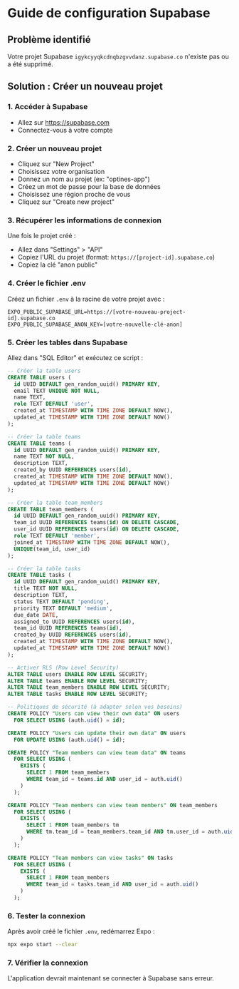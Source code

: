 # Guide de configuration Supabase

## Problème identifié
Votre projet Supabase `igykcyyqkcdnqbzgvvdanz.supabase.co` n'existe pas ou a été supprimé.

## Solution : Créer un nouveau projet

### 1. Accéder à Supabase
- Allez sur https://supabase.com
- Connectez-vous à votre compte

### 2. Créer un nouveau projet
- Cliquez sur "New Project"
- Choisissez votre organisation
- Donnez un nom au projet (ex: "optines-app")
- Créez un mot de passe pour la base de données
- Choisissez une région proche de vous
- Cliquez sur "Create new project"

### 3. Récupérer les informations de connexion
Une fois le projet créé :
- Allez dans "Settings" > "API"
- Copiez l'URL du projet (format: `https://[project-id].supabase.co`)
- Copiez la clé "anon public"

### 4. Créer le fichier .env
Créez un fichier `.env` à la racine de votre projet avec :

```
EXPO_PUBLIC_SUPABASE_URL=https://[votre-nouveau-project-id].supabase.co
EXPO_PUBLIC_SUPABASE_ANON_KEY=[votre-nouvelle-clé-anon]
```

### 5. Créer les tables dans Supabase
Allez dans "SQL Editor" et exécutez ce script :

```sql
-- Créer la table users
CREATE TABLE users (
  id UUID DEFAULT gen_random_uuid() PRIMARY KEY,
  email TEXT UNIQUE NOT NULL,
  name TEXT,
  role TEXT DEFAULT 'user',
  created_at TIMESTAMP WITH TIME ZONE DEFAULT NOW(),
  updated_at TIMESTAMP WITH TIME ZONE DEFAULT NOW()
);

-- Créer la table teams
CREATE TABLE teams (
  id UUID DEFAULT gen_random_uuid() PRIMARY KEY,
  name TEXT NOT NULL,
  description TEXT,
  created_by UUID REFERENCES users(id),
  created_at TIMESTAMP WITH TIME ZONE DEFAULT NOW(),
  updated_at TIMESTAMP WITH TIME ZONE DEFAULT NOW()
);

-- Créer la table team_members
CREATE TABLE team_members (
  id UUID DEFAULT gen_random_uuid() PRIMARY KEY,
  team_id UUID REFERENCES teams(id) ON DELETE CASCADE,
  user_id UUID REFERENCES users(id) ON DELETE CASCADE,
  role TEXT DEFAULT 'member',
  joined_at TIMESTAMP WITH TIME ZONE DEFAULT NOW(),
  UNIQUE(team_id, user_id)
);

-- Créer la table tasks
CREATE TABLE tasks (
  id UUID DEFAULT gen_random_uuid() PRIMARY KEY,
  title TEXT NOT NULL,
  description TEXT,
  status TEXT DEFAULT 'pending',
  priority TEXT DEFAULT 'medium',
  due_date DATE,
  assigned_to UUID REFERENCES users(id),
  team_id UUID REFERENCES teams(id),
  created_by UUID REFERENCES users(id),
  created_at TIMESTAMP WITH TIME ZONE DEFAULT NOW(),
  updated_at TIMESTAMP WITH TIME ZONE DEFAULT NOW()
);

-- Activer RLS (Row Level Security)
ALTER TABLE users ENABLE ROW LEVEL SECURITY;
ALTER TABLE teams ENABLE ROW LEVEL SECURITY;
ALTER TABLE team_members ENABLE ROW LEVEL SECURITY;
ALTER TABLE tasks ENABLE ROW LEVEL SECURITY;

-- Politiques de sécurité (à adapter selon vos besoins)
CREATE POLICY "Users can view their own data" ON users
  FOR SELECT USING (auth.uid() = id);

CREATE POLICY "Users can update their own data" ON users
  FOR UPDATE USING (auth.uid() = id);

CREATE POLICY "Team members can view team data" ON teams
  FOR SELECT USING (
    EXISTS (
      SELECT 1 FROM team_members 
      WHERE team_id = teams.id AND user_id = auth.uid()
    )
  );

CREATE POLICY "Team members can view team members" ON team_members
  FOR SELECT USING (
    EXISTS (
      SELECT 1 FROM team_members tm
      WHERE tm.team_id = team_members.team_id AND tm.user_id = auth.uid()
    )
  );

CREATE POLICY "Team members can view tasks" ON tasks
  FOR SELECT USING (
    EXISTS (
      SELECT 1 FROM team_members 
      WHERE team_id = tasks.team_id AND user_id = auth.uid()
    )
  );
```

### 6. Tester la connexion
Après avoir créé le fichier `.env`, redémarrez Expo :

```bash
npx expo start --clear
```

### 7. Vérifier la connexion
L'application devrait maintenant se connecter à Supabase sans erreur. 
